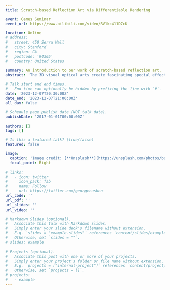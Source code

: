 ```yaml
---
title: Scratch-based Reflection Art via Differentiable Rendering

event: Games Seminar
event_url: https://www.bilibili.com/video/BV1kc411D7cK

location: Online
# address:
#   street: 450 Serra Mall
#   city: Stanford
#   region: CA
#   postcode: '94305'
#   country: United States

summary: An introduction to our work of scratch-based reflection art.
abstract: 'The 3D visual optical arts create fascinating special effects by carefully designing interactions between objects and light sources. One of the essential types is 3D reflection art, which aims to create reflectors that can display different images when viewed from different directions. Existing works produce impressive visual effects. Unfortunately, previous works discretize the reflector surface with regular grids/facets, leading to a large parameter space and a high optimization time cost. In this paper, we introduce a new type of 3D reflection art - scratch-based reflection art, which allows for a more compact parameter space, easier fabrication, and computationally efficient optimization. To design a 3D reflection art with scratches, we formulate it as a multi-view optimization problem and introduce differentiable rendering to enable efficient gradient-based optimizers. For that, we propose an analytical scratch rendering approach, together with a high-performance rendering pipeline, allowing efficient differentiable rendering. As a consequence, we could display multiple images on a single metallic board with only several minutes for optimization. We demonstrate our work by showing virtual objects and manufacturing our designed reflectors with a carving machine.'

# Talk start and end times.
#   End time can optionally be hidden by prefixing the line with `#`.
date: '2023-12-07T20:30:00Z'
date_end: '2023-12-07T21:00:00Z'
all_day: false

# Schedule page publish date (NOT talk date).
publishDate: '2017-01-01T00:00:00Z'

authors: []
tags: []

# Is this a featured talk? (true/false)
featured: false

image:
  caption: 'Image credit: [**Unsplash**](https://unsplash.com/photos/bzdhc5b3Bxs)'
  focal_point: Right

# links:
#   - icon: twitter
#     icon_pack: fab
#     name: Follow
#     url: https://twitter.com/georgecushen
url_code: ''
url_pdf: ''
url_slides: ''
url_video: ''

# Markdown Slides (optional).
#   Associate this talk with Markdown slides.
#   Simply enter your slide deck's filename without extension.
#   E.g. `slides = "example-slides"` references `content/slides/example-slides.md`.
#   Otherwise, set `slides = ""`.
# slides: example

# Projects (optional).
#   Associate this post with one or more of your projects.
#   Simply enter your project's folder or file name without extension.
#   E.g. `projects = ["internal-project"]` references `content/project/deep-learning/index.md`.
#   Otherwise, set `projects = []`.
# projects:
#   - example
---
```

<!-- 
{{% callout note %}}
Click on the **Slides** button above to view the built-in slides feature.
{{% /callout %}}

Slides can be added in a few ways:

- **Create** slides using Hugo Blox Builder's [_Slides_](https://docs.hugoblox.com/reference/content-types/) feature and link using `slides` parameter in the front matter of the talk file
- **Upload** an existing slide deck to `static/` and link using `url_slides` parameter in the front matter of the talk file
- **Embed** your slides (e.g. Google Slides) or presentation video on this page using [shortcodes](https://docs.hugoblox.com/reference/markdown/).

Further event details, including [page elements](https://docs.hugoblox.com/reference/markdown/) such as image galleries, can be added to the body of this page. -->
